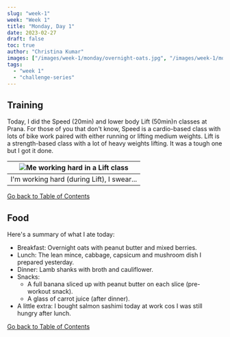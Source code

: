 ```yaml
---
slug: "week-1"
week: "Week 1"
title: "Monday, Day 1"
date: 2023-02-27
draft: false
toc: true
author: "Christina Kumar"
images: ["/images/week-1/monday/overnight-oats.jpg", "/images/week-1/monday/lunch-cabbage-mince-rice.jpg", "/images/week-1/monday/salmon-sashimi.jpg", "/images/week-1/monday/snack-banana-peanut-butter.jpg", "/images/week-1/monday/lamb-shank-broth.jpg",   "/images/week-1/monday/carrot-juice.jpg",   ]
tags:
  - "week 1"
  - "challenge-series"
---
```

<span id="reference"></span>

## Training

Today, I did the Speed (20min) and lower body Lift (50min)n classes at Prana. For those of you that don't know, Speed is a cardio-based class with lots of bike work paired with either running or lifting medium weights. Lift is a strength-based class with a lot of heavy weights lifting. It was a tough one but I got it done.

|![Me working hard in a Lift class](/images/week-1/monday/me-working-hard-lift.jpg)|
|:-:|
|I'm working hard (during Lift), I swear...|

<a href="monday.md#reference">Go back to Table of Contents</a>

## Food

Here's a summary of what I ate today:

- Breakfast: Overnight oats with peanut butter and mixed berries.
- Lunch: The lean mince, cabbage, capsicum and mushroom dish I prepared yesterday.
- Dinner: Lamb shanks with broth and cauliflower.
- Snacks: 
  - A full banana sliced up with peanut butter on each slice (pre-workout snack).
  - A glass of carrot juice (after dinner).
- A little extra: I bought salmon sashimi today at work cos I was still hungry after lunch. 

<a href="monday.md#reference">Go back to Table of Contents</a>


